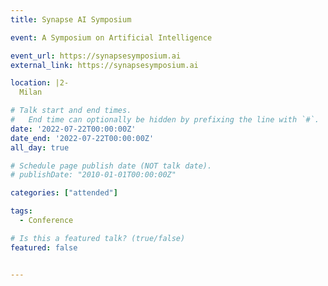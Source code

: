 ```yaml
---
title: Synapse AI Symposium

event: A Symposium on Artificial Intelligence

event_url: https://synapsesymposium.ai
external_link: https://synapsesymposium.ai

location: |2-
  Milan

# Talk start and end times.
#   End time can optionally be hidden by prefixing the line with `#`.
date: '2022-07-22T00:00:00Z'
date_end: '2022-07-22T00:00:00Z'
all_day: true

# Schedule page publish date (NOT talk date).
# publishDate: "2010-01-01T00:00:00Z"

categories: ["attended"]

tags:
  - Conference

# Is this a featured talk? (true/false)
featured: false


---
```

